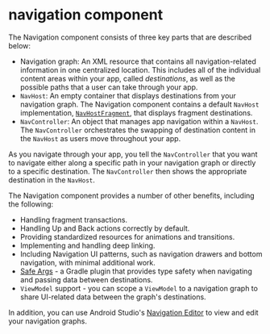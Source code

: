 # navigation component

The Navigation component consists of three key parts that are described below:

- Navigation graph: An XML resource that contains all navigation-related information in one centralized location. This includes all of the individual content areas within your app, called *destinations*, as well as the possible paths that a user can take through your app.
- `NavHost`: An empty container that displays destinations from your navigation graph. The Navigation component contains a default `NavHost` implementation, [`NavHostFragment`](https://developer.android.com/reference/androidx/navigation/fragment/NavHostFragment), that displays fragment destinations.
- `NavController`: An object that manages app navigation within a `NavHost`. The `NavController` orchestrates the swapping of destination content in the `NavHost` as users move throughout your app.

As you navigate through your app, you tell the `NavController` that you want to navigate either along a specific path in your navigation graph or directly to a specific destination. The `NavController` then shows the appropriate destination in the `NavHost`.

The Navigation component provides a number of other benefits, including the following:

- Handling fragment transactions.
- Handling Up and Back actions correctly by default.
- Providing standardized resources for animations and transitions.
- Implementing and handling deep linking.
- Including Navigation UI patterns, such as navigation drawers and bottom navigation, with minimal additional work.
- [Safe Args](https://developer.android.com/guide/navigation/navigation-pass-data#Safe-args) - a Gradle plugin that provides type safety when navigating and passing data between destinations.
- `ViewModel` support - you can scope a `ViewModel` to a navigation graph to share UI-related data between the graph's destinations.

In addition, you can use Android Studio's [Navigation Editor](https://developer.android.com/guide/navigation/navigation-getting-started) to view and edit your navigation graphs.

